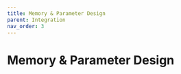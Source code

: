 ```yaml
---
title: Memory & Parameter Design
parent: Integration
nav_order: 3
---
```


# Memory & Parameter Design
